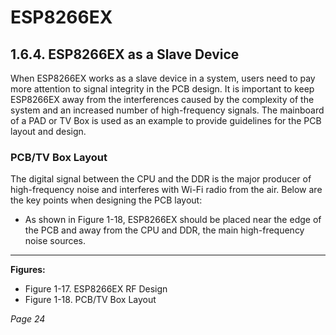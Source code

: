 # ESP8266EX

## 1.6.4. ESP8266EX as a Slave Device

When ESP8266EX works as a slave device in a system, users need to pay more attention to signal integrity in the PCB design. It is important to keep ESP8266EX away from the interferences caused by the complexity of the system and an increased number of high-frequency signals. The mainboard of a PAD or TV Box is used as an example to provide guidelines for the PCB layout and design.

### PCB/TV Box Layout

The digital signal between the CPU and the DDR is the major producer of high-frequency noise and interferes with Wi-Fi radio from the air. Below are the key points when designing the PCB layout:

- As shown in Figure 1-18, ESP8266EX should be placed near the edge of the PCB and away from the CPU and DDR, the main high-frequency noise sources.


---

**Figures:**

- Figure 1-17. ESP8266EX RF Design
- Figure 1-18. PCB/TV Box Layout


*Page 24*